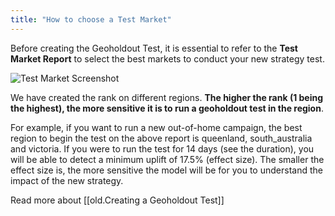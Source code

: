 ```yaml
---
title: "How to choose a Test Market"
---
```

Before creating the Geoholdout Test, it is essential to refer to the **Test Market Report** to select the best markets to conduct your new strategy test.

![Test Market Screenshot](https://childish-evening-2be.notion.site/image/https%3A%2F%2Fprod-files-secure.s3.us-west-2.amazonaws.com%2Fdb2a3bd2-4ab6-4791-9fcb-408445a57de8%2F5075e8c7-f6f5-45ff-ac61-ef95069d19e9%2FScreen_Shot_2023-10-31_at_2.29.47_pm.png?table=block&id=e2fffd87-48d6-47db-902c-bb91dc8a46ef&spaceId=db2a3bd2-4ab6-4791-9fcb-408445a57de8&width=1450&userId=&cache=v2)

We have created the rank on different regions. **The higher the rank (1 being the highest), the more sensitive it is to run a geoholdout test in the region**.

For example, if you want to run a new out-of-home campaign, the best region to begin the test on the above report is queenland, south_australia and victoria. If you were to run the test for 14 days (see the duration), you will be able to detect a minimum uplift of 17.5% (effect size). The smaller the effect size is, the more sensitive the model will be for you to understand the impact of the new strategy.

Read more about [[old.Creating a Geoholdout Test]]